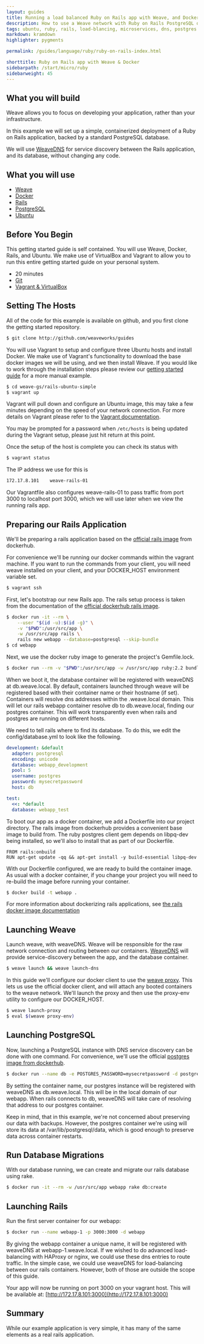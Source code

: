 ```yaml
---
layout: guides
title: Running a load balanced Ruby on Rails app with Weave, and Docker
description: How to use a Weave network with Ruby on Rails PostgreSQL database-backed application.
tags: ubuntu, ruby, rails, load-blancing, microservices, dns, postgres
markdown: kramdown
highlighter: pygments

permalink: /guides/language/ruby/ruby-on-rails-index.html

shorttitle: Ruby on Rails app with Weave & Docker
sidebarpath: /start/micro/ruby
sidebarweight: 45
---
```



## What you will build ##

Weave allows you to focus on developing your application, rather than
your infrastructure.

In this example we will set up a simple, containerized deployment of a
Ruby on Rails application, backed by a standard PostgreSQL database.

We will use
[WeaveDNS](https://github.com/weaveworks/weave/tree/master/weavedns#readme)
for service discovery between the Rails application, and its database,
without changing any code.

## What you will use ##

* [Weave](http://weave.works)
* [Docker](http://docker.com)
* [Rails](http://rubyonrails.org)
* [PostgreSQL](http://www.postgresql.org)
* [Ubuntu](http://ubuntu.com)

## Before You Begin ##

This getting started guide is self contained. You will use Weave, Docker, Rails, and Ubuntu. We make use of VirtualBox and Vagrant to allow you to run this entire getting started guide on your personal system.

* 20 minutes
* [Git](http://git-scm.com/downloads)
* [Vagrant & VirtualBox](/guides/about/vagrant.html)

## Setting The Hosts ##

All of the code for this example is available on github, and you first clone the getting started repository.

~~~bash
$ git clone http://github.com/weaveworks/guides
~~~

You will use Vagrant to setup and configure three Ubuntu hosts and
install Docker. We make use of Vagrant's functionality to download the
base docker images we will be using, and we then install Weave. If you
would like to work through the installation steps please review our
[getting started
guide](https://github.com/weaveworks/guides/blob/master/ubuntu-simple/README.md)
for a more manual example.

~~~bash
$ cd weave-gs/rails-ubuntu-simple
$ vagrant up
~~~


Vagrant will pull down and configure an Ubuntu image, this may take a
few minutes depending on the speed of your network connection. For
more details on Vagrant please refer to the [Vagrant
documentation](http://vagrantup.com).

You may be prompted for a password when `/etc/hosts` is being updated
during the Vagrant setup, please just hit return at this point.

Once the setup of the host is complete you can check its status with

~~~bash
$ vagrant status
~~~

The IP address we use for this is

~~~bash
172.17.8.101 	weave-rails-01
~~~

Our Vagrantfile also configures weave-rails-01 to pass traffic from
port 3000 to localhost port 3000, which we will use later when we
view the running rails app.

## Preparing our Rails Application ##

We'll be preparing a rails application based on the [official rails
image](https://registry.hub.docker.com/_/rails/) from dockerhub.

For convenience we'll be running our docker commands within the
vagrant machine. If you want to run the commands from your client, you
will need weave installed on your client, and your
DOCKER_HOST environment variable set.

~~~bash
$ vagrant ssh
~~~

First, let's bootstrap our new Rails app. The rails setup process is
taken from the documentation of the [official dockerhub rails
image](https://registry.hub.docker.com/_/rails/).

~~~bash
$ docker run -it --rm \
    --user "$(id -u):$(id -g)" \
    -v "$PWD":/usr/src/app \
    -w /usr/src/app rails \
    rails new webapp --database=postgresql --skip-bundle
$ cd webapp
~~~

Next, we use the docker ruby image to generate the project's Gemfile.lock.

~~~bash
$ docker run --rm -v "$PWD":/usr/src/app -w /usr/src/app ruby:2.2 bundle install
~~~

When we boot it, the database container will be registered with
weaveDNS at db.weave.local. By default, containers launched through
weave will be registered based with their container name or their
hostname (if set). Containers will resolve dns addresses within the
.weave.local domain. This will let our rails webapp container resolve
db to db.weave.local, finding our postgres container. This will work
transparently even when rails and postgres are running on different
hosts.

We need to tell rails where to find its database. To do this, we edit
the config/database.yml to look like the following.

~~~yaml
development: &default
  adapter: postgresql
  encoding: unicode
  database: webapp_development
  pool: 5
  username: postgres
  password: mysecretpassword
  host: db

test:
  <<: *default
  database: webapp_test
~~~

To boot our app as a docker container, we add a Dockerfile into our
project directory. The rails image from dockerhub provides a
convenient base image to build from. The ruby postgres client gem
depends on libpq-dev being installed, so we'll also to install that as
part of our Dockerfile.

~~~
FROM rails:onbuild
RUN apt-get update -qq && apt-get install -y build-essential libpq-dev
~~~

With our Dockerfile configured, we are ready to build the container
image. As usual with a docker container, if you change your project
you will need to re-build the image before running your container.

~~~bash
$ docker build -t webapp .
~~~

For more information about dockerizing rails applications, see [the
rails docker image
documentation](https://registry.hub.docker.com/_/rails/)

## Launching Weave ##

Launch weave, with weaveDNS. Weave will be responsible for the raw
network connection and routing between our containers.
[WeaveDNS](http://docs.weave.works/weave/latest_release/weavedns.html)
will provide service-discovery between the app, and the database
container.

~~~bash
$ weave launch && weave launch-dns
~~~

In this guide we'll configure our docker client to use the [weave
proxy](http://docs.weave.works/weave/latest_release/proxy.html). This
lets us use the official docker client, and will attach any booted
containers to the weave network. We'll launch the proxy and then use
the proxy-env utility to configure our DOCKER_HOST.

~~~bash
$ weave launch-proxy
$ eval $(weave proxy-env)
~~~

## Launching PostgreSQL ##

Now, launching a PostgreSQL instance with DNS service discovery can be
done with one command. For convenience, we'll use the official
[postgres image from dockerhub](https://registry.hub.docker.com/_/postgres/).

~~~bash
$ docker run --name db -e POSTGRES_PASSWORD=mysecretpassword -d postgres
~~~

By setting the container name, our postgres instance will be
registered with weaveDNS as db.weave.local. This will be in the local
domain of our webapp. When rails connects to db, weaveDNS will take
care of resolving that address to our postgres container.

Keep in mind, that in this example, we're not concerned about
preserving our data with backups. However, the postgres container
we're using will store its data at /var/lib/postgresql/data, which is
good enough to preserve data across container restarts.

## Run Database Migrations ##

With our database running, we can create and migrate our rails
database using rake.

~~~bash
$ docker run -it --rm -w /usr/src/app webapp rake db:create
~~~

## Launching Rails ##

Run the first server container for our webapp:

~~~bash
$ docker run --name webapp-1 -p 3000:3000 -d webapp
~~~

By giving the webapp container a unique name, it will be registered with
weaveDNS at webapp-1.weave.local. If we wished to do advanced
load-balancing with HAProxy or nginx, we could use these dns entries
to route traffic. In the simple case, we could use weaveDNS for
load-balancing between our rails containers. However, both of those
are outside the scope of this guide.

Your app will now be running on port 3000 on your vagrant host. This
will be available at: [http://172.17.8.101:3000](http://172.17.8.101:3000)

## Summary ##

While our example application is very simple, it has many of the same elements as a real rails application.
